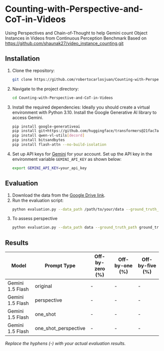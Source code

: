 # Counting-with-Perspective-and-CoT-in-Videos
Using Perspectives and Chain-of-Thought to help Gemini count Object Instances in Videos from Continuous Perception Benchmark
Based on https://github.com/shaunak27/video_instance_counting.git

## Installation

1. Clone the repository:
    ```sh
    git clone https://github.com/robertocarlosjuan/Counting-with-Perspective-and-CoT-in-Videos.git
    ```
2. Navigate to the project directory:
    ```sh
    cd Counting-with-Perspective-and-CoT-in-Videos
    ```
3. Install the required dependencies:
    Ideally you should create a virtual environment with Python 3.10. Install the Google Generative AI library to access Gemini.
    ```sh
    pip install google-generativeai
    pip install git+https://github.com/huggingface/transformers@21fac7abba2a37fae86106f87fcf9974fd1e3830 accelerate
    pip install qwen-vl-utils[decord]
    pip install bitsandbytes
    pip install flash-attn --no-build-isolation
    ```
4. Set up API keys for [Gemini](https://ai.google.dev) for your account. Set up the API key in the environment variable `GEMINI_API_KEY` as shown below:
    ```sh
    export GEMINI_API_KEY=your_api_key
    ```
## Evaluation

1. Download the data from the [Google Drive link](https://drive.google.com/drive/u/2/folders/1gvX3JOXd06CMdCSMJGhwoCgWs5wK-nXb).
2. Run the evaluation script:
    ```sh
    python evaluation.py --data_path /path/to/your/data --ground_truth_path /path/to/your/ground_truth_file --output_file /path/to/output --prompt_type [original|perspective|one_shot|one_shot_perspective] --model [gemini|qwen]
    ```
3. To assess perspective
    ```sh
    python evaluation.py --data_path data --ground_truth_path ground_truth --output_folder results --prompt_type structured_perspective --model "gemini-2.5.pro-exp-03-25"
    ```

## Results

| Model             | Prompt Type          | Off-by-zero (%) | Off-by-one (%) | Off-by-five (%) |
|-------------------|----------------------|----------|-----|------|
| Gemini 1.5 Flash    | original             | -        | -   | -    |
| Gemini 1.5 Flash    | perspective          | -        | -   | -    |
| Gemini 1.5 Flash    | one_shot             | -        | -   | -    |
| Gemini 1.5 Flash    | one_shot_perspective | -        | -   | -    |

*Replace the hyphens (-) with your actual evaluation results.*
